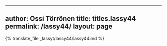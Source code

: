 
---
author: Ossi Törrönen
title: titles.lassy44
permalink: /lassy44/
layout: page
---
{% translate_file _lassyt/lassy44/lassy44.md %}